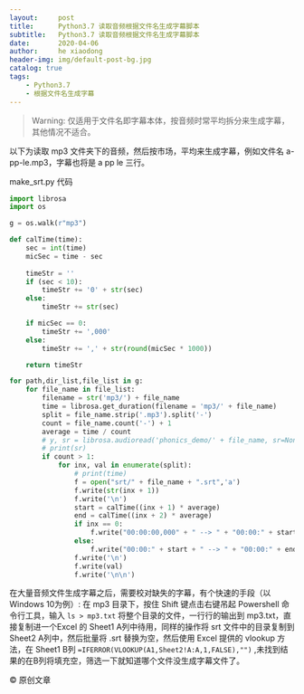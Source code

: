 ```yaml
---
layout:     post
title:      Python3.7 读取音频根据文件名生成字幕脚本
subtitle:   Python3.7 读取音频根据文件名生成字幕脚本
date:       2020-04-06
author:     he xiaodong
header-img: img/default-post-bg.jpg
catalog: true
tags:
    - Python3.7
    - 根据文件名生成字幕
---
```


> Warning: 仅适用于文件名即字幕本体，按音频时常平均拆分来生成字幕，其他情况不适合。

以下为读取 mp3 文件夹下的音频，然后按市场，平均来生成字幕，例如文件名 a-pp-le.mp3，字幕也将是 a pp le 三行。

make_srt.py 代码
```python
import librosa
import os

g = os.walk(r"mp3") 

def calTime(time):
    sec = int(time)
    micSec = time - sec
    
    timeStr = ''
    if (sec < 10):
        timeStr += '0' + str(sec)
    else:
        timeStr += str(sec)

    if micSec == 0:
        timeStr += ',000'
    else:
        timeStr += ',' + str(round(micSec * 1000))

    return timeStr

for path,dir_list,file_list in g:  
    for file_name in file_list:
        filename = str('mp3/') + file_name
        time = librosa.get_duration(filename = 'mp3/' + file_name)
        split = file_name.strip('.mp3').split('-')
        count = file_name.count('-') + 1
        average = time / count
        # y, sr = librosa.audioread('phonics_demo/' + file_name, sr=None)
        # print(sr)
        if count > 1:
            for inx, val in enumerate(split):
                # print(time)
                f = open("srt/" + file_name + ".srt",'a')
                f.write(str(inx + 1))
                f.write('\n')
                start = calTime((inx + 1) * average)
                end = calTime((inx + 2) * average)
                if inx == 0:
                    f.write("00:00:00,000" + " --> " + "00:00:" + start)
                else:
                    f.write("00:00:" + start + " --> " + "00:00:" + end)
                f.write('\n')
                f.write(val)
                f.write('\n\n')
```

在大量音频文件生成字幕之后，需要校对缺失的字幕，有个快速的手段（以Windows 10为例）:
在 mp3 目录下，按住 Shift 键点击右键吊起 Powershell 命令行工具，输入 `ls > mp3.txt` 将整个目录的文件，一行行的输出到 mp3.txt，直接复制进一个Excel 的 Sheet1 A列中待用，同样的操作将 srt 文件中的目录复制到 Sheet2 A列中，然后批量将 .srt 替换为空，然后使用 Excel 提供的 vlookup 方法，在 Sheet1 B列 `=IFERROR(VLOOKUP(A1,Sheet2!A:A,1,FALSE),"")` ,未找到结果的在B列将填充空，筛选一下就知道哪个文件没生成字幕文件了。

© 原创文章
